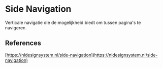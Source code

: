 <!-- @license CC0-1.0 -->

# Side Navigation

Verticale navigatie die de mogelijkheid biedt om tussen pagina's te navigeren.

## References

[https://nldesignsystem.nl/side-navigation](https://nldesignsystem.nl/side-navigation)
